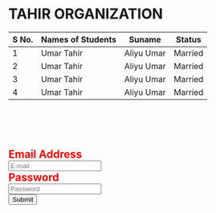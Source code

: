 <html>
   <body>
      <h1>TAHIR ORGANIZATION</h1>
  </body>
   <table>
      <thead>
         <tr>
            <th>S No.</th>
            <th>Names of Students</th>
            <th>Suname</th>
            <th>Status</th>
         </tr>
      </thead>
        <tbody>
           <tr>
             <td>1</td>
             <td>Umar Tahir</td>
             <td>Aliyu Umar</td>
             <td>Married</td>
             </tr>
           <tr>
             <td>2</td>
             <td>Umar Tahir</td>
             <td>Aliyu Umar</td>
             <td>Married</td>
             </tr>
           <tr>
             <td>3</td>
             <td>Umar Tahir</td>
             <td>Aliyu Umar</td>
             <td>Married</td>
             </tr>
           <tr>
             <td>4</td>
             <td>Umar Tahir</td>
             <td>Aliyu Umar</td>
             <td>Married</td>
             </tr>
        </tbody>
   </table>
   <br> <br> <br>
   <h2 style="color: red;>FILL OUT THIS FORM</h2>
   <form>
     <label for="user">Email Address</label>
     <div><input type="email" id="user" name="email" placeholder="E-mail" required></div>
      <label for="pass">Password</label>
     <div><input type="password" id="pass" name="password" placeholder="Password" required></div>
     <div><input type="submit" name="password" required></div>
   </form>
</html>
